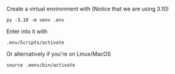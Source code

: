 Create a virtual environment with (Notice that we are using 3.10)

```py -3.10 -m venv .env```

Enter into it with

```.env/Scripts/activate```

Or alternatively if you're on Linux/MacOS

```source .eenv/bin/activate```
